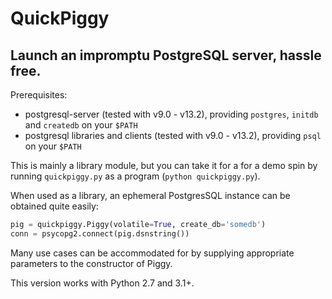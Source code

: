 # QuickPiggy 

## Launch an impromptu PostgreSQL server, hassle free.

Prerequisites:

- postgresql-server (tested with v9.0 - v13.2), providing `postgres`, `initdb` and `createdb` on your `$PATH`
- postgresql libraries and clients (tested with v9.0 - v13.2), providing `psql` on your `$PATH`

This is mainly a library module, but you can take it for a for a demo spin by running `quickpiggy.py` 
as a program (`python quickpiggy.py`).

When used as a library, an ephemeral PostgresSQL instance can be obtained quite easily:

```python
pig = quickpiggy.Piggy(volatile=True, create_db='somedb')
conn = psycopg2.connect(pig.dsnstring())
```

Many use cases can be accommodated for by supplying appropriate parameters to the constructor of Piggy.

This version works with Python 2.7 and 3.1+.
